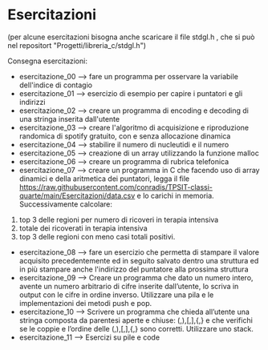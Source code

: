 # Esercitazioni

(per alcune esercitazioni bisogna anche scaricare il file stdgl.h , che si può nel repositort "Progetti/libreria_c/stdgl.h")

Consegna esercitazioni:

- esercitazione_00 --> fare un programma per osservare la variabile dell'indice di contagio
- esercitazione_01 --> esercizio di esempio per capire i puntatori e gli indirizzi
- esercitazione_02 --> creare un programma di encoding e decoding di una stringa inserita dall'utente
- esercitazione_03 --> creare l'algoritmo di acquisizione e riproduzione randomica di spotify gratuito, con e senza allocazione dinamica
- esercitazione_04 --> stabilire il numero di nucleutidi e il numero
- esercitazione_05 --> creazione di un array utilizzando la funzione malloc
- esercitazione_06 --> creare un programma di rubrica telefonica
- esercitazione_07 --> creare un programma in C che facendo uso di array dinamici e della aritmetica dei puntatori, legga il file https://raw.githubusercontent.com/conradis/TPSIT-classi-quarte/main/Esercitazioni/data.csv
e lo carichi in memoria.
Successivamente calcolare:
1) top 3 delle regioni per numero di ricoveri in terapia intensiva
2) totale dei ricoverati in terapia intensiva
3) top 3 delle regioni con meno casi totali positivi.
- esercitazione_08 --> fare un esercizio che permetta di stampare il valore acquisito precedentemente ed in seguito salvato dentro una struttura ed in più stampare anche l'indirizzo del puntatore alla prossima struttura
- esercitazione_09 --> Creare un programma che dato un numero intero, avente un numero arbitrario di cifre inserite
dall’utente, lo scriva in output con le cifre in ordine inverso. Utilizzare una pila e le implementazioni
dei metodi push e pop.
- esercitazione_10 --> Scrivere un programma che chieda all’utente una stringa composta da parentesi aperte e chiuse: (,),[,],{,} e
che verifichi se le coppie e l’ordine delle (,),[,],{,} sono corretti. Utilizzare uno stack.
- esercitazione_11 --> Esercizi su pile e code

